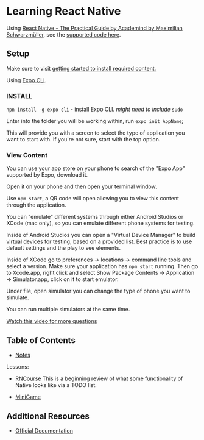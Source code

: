 # Learning React Native

Using [React Native - The Practical Guide by Academind by Maximilian Schwarzmüller](https://learning.oreilly.com/videos/react-native/9781789139747/), see the [supported code here](https://github.com/packtpublishing/react-native---the-practical-guide).

## Setup

Make sure to visit [getting started to install required content.](https://reactnative.dev/docs/environment-setup)

Using [Expo CLI](./Notes/README.md/#cli). 

### INSTALL

`npn install -g expo-cli` - install Expo CLI. *might need to include* `sudo`

Enter into the folder you will be working within, run `expo init AppName`;

This will provide you with a screen to select the type of application you want to start with. If you're not sure, start with the top option.

### View Content

You can use your app store on your phone to search of the "Expo App" supported by Expo, download it. 

Open it on your phone and then open your terminal window. 

Use `npm start`, a QR code will open allowing you to view this content through the application.

You can "emulate" different systems through either Android Studios or XCode (mac only), so you can emulate different phone systems for testing.

Inside of Android Studios you can open a "Virtual Device Manager" to build virtual devices for testing, based on a provided list. Best practice is to use default settings and the play to see elements.

Inside of XCode go to preferences -> locations -> command line tools and select a version. Make sure your application has `npm start` running. Then go to Xcode.app, right click and select Show Package Contents -> Application -> Simulator.app, click on it to start emulator. 

Under file, open simulator you can change the type of phone you want to simulate.

You can run multiple simulators at the same time.

[Watch this video for more questions](https://learning.oreilly.com/videos/react-native/9781789139747/9781789139747-video1_8/)

## Table of Contents

 - [Notes](./Notes/README.md)
 
 Lessons:
 
- [RNCourse](./lessons/RNCourse/) 
This is a beginning review of what some functionality of Native looks like via a TODO list.

- [MiniGame](./lessons/MiniGame/README.md)

## Additional Resources

- [Official Documentation](https://reactnative.dev/)